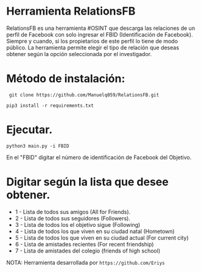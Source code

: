 
# Herramienta RelationsFB

RelationsFB es una herramienta #OSINT que descarga las relaciones de un perfil de Facebook con solo ingresar el FBID (Identificación de Facebook).
Siempre y cuando, si los propietarios de este perfil lo tiene de modo público. La herramienta permite elegir el tipo de relación que deseas obtener según la opción seleccionada por el investigador.

# Método de instalación:

` git clone https://github.com/Manuelq059/RelationsFB.git`

` pip3 install -r requirements.txt `

# Ejecutar.

`python3 main.py -i FBID `

En el "FBID" digitar el número de identificación de Facebook del Objetivo.

# Digitar según la lista que desee obtener.

* 1 - Lista de todos sus amigos (All for Friends).
* 2 - Lista de todos sus seguidores (Followers).
* 3 - Lista de todos los el objetivo sigue (Following)
* 4 - Lista de todos los que viven en su ciudad natal (Hometown)
* 5 - Lista de todos los que viven en su ciudad actual (For current city)
* 6 - Lista de amistades recientes (For recent friendship)
* 7 - Lista de amistades del colegio (friends of high school)

NOTA: Herramienta desarrollada por `https://github.com/Eriys`
